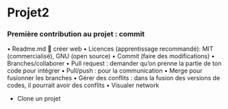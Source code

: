 # Projet2

### Première contribution au projet : commit
•	Readme.md  créer web
•	Licences (apprentissage recommandé): MIT (commercialisé), GNU (open source)
•	Commit (faire des modifications)
•	Branches/collaborer
•	Pull request : demander qu’on prenne la partie de ton code pour intégrer
•	Pull/push : pour la communication
•	Merge pour fusionner les branches
•	Gérer des conflits : dans la fusion des versions de codes, il pourrait avoir des conflits
•	Visualer network
* Clone un projet

